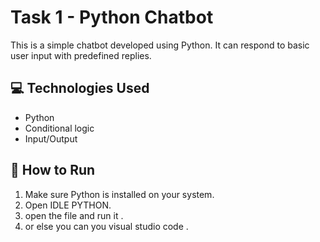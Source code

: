 # Task 1 - Python Chatbot

This is a simple chatbot developed using Python. It can respond to basic user input with predefined replies.

## 💻 Technologies Used
- Python
- Conditional logic
- Input/Output

## 🚀 How to Run
1. Make sure Python is installed on your system.
2. Open IDLE PYTHON.
3. open the file and run it .
4. or else you can you visual studio code .

